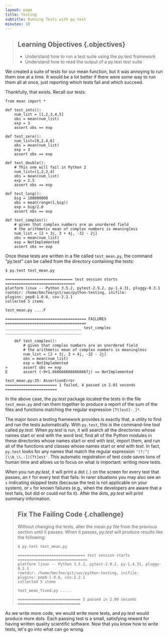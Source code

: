 ```yaml
---
layout: page
title: Testing
subtitle: Running Tests with py.test
minutes: 10
---
```

> ## Learning Objectives {.objectives}
> 
> -   Understand how to run a test suite using the py.test framework
> -   Understand how to read the output of a py.test test suite


We created a suite of tests for our mean function, but it was annoying to run 
them one at a time. It would be a lot better if there were some way to run them
all at once, just reporting which tests fail and which succeed.

Thankfully, that exists. Recall our tests:

~~~ {.python}
from mean import *

def test_ints():
    num_list = [1,2,3,4,5]
    obs = mean(num_list)
    exp = 3
    assert obs == exp

def test_zero():
    num_list=[0,2,4,6]
    obs = mean(num_list)
    exp = 3
    assert obs == exp

def test_double():
    # This one will fail in Python 2
    num_list=[1,2,3,4]
    obs = mean(num_list)
    exp = 2.5
    assert obs == exp

def test_long():
    big = 100000000
    obs = mean(range(1,big))
    exp = big/2.0
    assert obs == exp

def test_complex():
    # given that complex numbers are an unordered field
    # the arithmetic mean of complex numbers is meaningless
    num_list = [2 + 3j, 3 + 4j, -32 - 2j]
    obs = mean(num_list)
    exp = NotImplemented
    assert obs == exp
~~~

Once these tests are written in a file called `test_mean.py`, the command
"py.test" can be called from the directory containing the tests:

~~~ {.bash}
$ py.test test_mean.py
~~~
~~~ {.output}
============================== test session starts ===============================
platform linux -- Python 3.5.2, pytest-2.9.2, py-1.4.31, pluggy-0.3.1
rootdir: /home/bmcfee/git/swc/python-testing, inifile: 
plugins: pep8-1.0.6, cov-2.2.1
collected 5 items 

test_mean.py ....F

==================================== FAILURES ====================================
__________________________________ test_complex __________________________________

    def test_complex():
        # given that complex numbers are an unordered field
        # the arithmetic mean of complex numbers is meaningless
        num_list = [2 + 3j, 3 + 4j, -32 - 2j]
        obs = mean(num_list)
        exp = NotImplemented
>       assert obs == exp
E       assert (-9+1.6666666666666667j) == NotImplemented

test_mean.py:35: AssertionError
======================= 1 failed, 4 passed in 2.01 seconds =======================
~~~

In the above case, the _py.test_ package located the tests in the file `test_mean.py`
and ran them together to produce a report of the sum of the files and
functions matching the regular expression `[Tt]est[-_]*`.


The major boon a testing framework provides is exactly that, a utility to find and run the
tests automatically. With `py.test`, this is the command-line tool called
_py.test_.  When _py.test_ is run, it will search all the directories whose names start or
end with the word _test_, find all of the Python modules in these directories
whose names
start or end with _test_, import them, and run all of the functions and classes
whose names start or end with _test_. In fact, `py.test` looks for any names
that match the regular expression `'(?:^|[\\b_\\.-])[Tt]est'`.
This automatic registration of test code saves tons of human time and allows us to
focus on what is important: writing more tests.

When you run _py.test_, it will print a dot (`.`) on the screen for every test
that passes, an `F` for every test that fails.
In rarer situations you may also see an `s` indicating skipped tests (because the test is not applicable on your system),
or `x` for known failures (e.g., when the developers are aware that a test fails, but did or could not fix it).
After the dots, _py.test_ will print summary information. 


> ## Fix The Failing Code {.challenge}
>
> Without changing the tests, alter the mean.py file from the previous section until it passes. 
> When it passes, _py.test_ will produce results like the following:
>
> ~~~ {.bash}
> $ py.test test_mean.py
> ~~~
> ~~~ {.output}
> ============================== test session starts ===============================
> platform linux -- Python 3.5.2, pytest-2.9.2, py-1.4.31, pluggy-0.3.1
> rootdir: /home/bmcfee/git/swc/python-testing, inifile: 
> plugins: pep8-1.0.6, cov-2.2.1
> collected 5 items 
> 
> test_mean_fixed.py .....
> 
> ============================ 5 passed in 2.00 seconds ============================
> ~~~

As we write more code, we would write more tests, and _py.test_ would produce
more dots.  Each passing test is a small, satisfying reward for having written
quality scientific software. Now that you know how to write tests, let's go
into what can go wrong.
